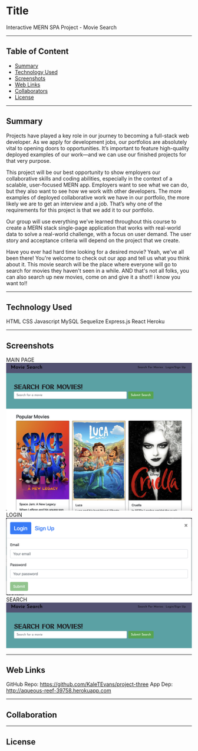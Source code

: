 # Title
Interactive MERN SPA Project - Movie Search

---

## Table of Content
* [Summary](#summary)
* [Technology Used](#technologies)
* [Screenshots](#images)
* [Web Links](#links)
* [Collaborators](#collaborators)
* [License](#license)

---

## Summary
Projects have played a key role in our journey to becoming a full-stack web developer. As we apply for development jobs, our portfolios are absolutely vital to opening doors to opportunities. It’s important to feature high-quality deployed examples of our work—and we can use our finished projects for that very purpose.

This project will be our best opportunity to show employers our collaborative skills and coding abilities, especially in the context of a scalable, user-focused MERN app. Employers want to see what we can do, but they also want to see how we work with other developers. The more examples of deployed collaborative work we have in our portfolio, the more likely we are to get an interview and a job. That’s why one of the requirements for this project is that we add it to our portfolio.

Our group will use everything we’ve learned throughout this course to create a MERN stack single-page application that works with real-world data to solve a real-world challenge, with a focus on user demand. The user story and acceptance criteria will depend on the project that we create.

Have you ever had hard time looking for a desired movie? Yeah, we've all been there! You're welcome to check out our app and tell us what you think about it. This movie search will be the place where everyone will go to search for movies they haven't seen in a while. AND that's not all folks, you can also search up new movies, come on and give it a shot!! i know you want to!!

---

## Technology Used
HTML
CSS
Javascript
MySQL
Sequelize
Express.js
React
Heroku

---

## Screenshots
MAIN PAGE
![image](./images/main-page.png)
LOGIN
![image](./images/login-signup.png)
SEARCH
![image](./images/search.png)

---

## Web Links
GitHub Repo: https://github.com/KaleTEvans/project-three
App Dep: http://aqueous-reef-39758.herokuapp.com

---

## Collaboration

---


## License
